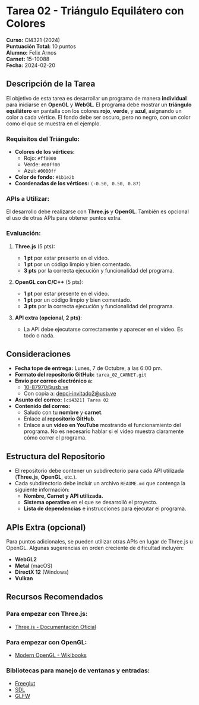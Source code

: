 # Tarea 02 - Triángulo Equilátero con Colores  
**Curso:** CI4321 (2024)  
**Puntuación Total:** 10 puntos   
**Alumno:** Felix Arnos   
**Carnet:** 15-10088   
**Fecha:** 2024-02-20   

## Descripción de la Tarea
El objetivo de esta tarea es desarrollar un programa de manera **individual** para iniciarse en **OpenGL** y **WebGL**. El programa debe mostrar un **triángulo equilátero** en pantalla con los colores **rojo**, **verde**, y **azul**, asignando un color a cada vértice. El fondo debe ser oscuro, pero no negro, con un color como el que se muestra en el ejemplo.

### Requisitos del Triángulo:
- **Colores de los vértices:**  
  - Rojo: `#ff0000`  
  - Verde: `#00ff00`  
  - Azul: `#0000ff`
- **Color de fondo:** `#1b1e2b`
- **Coordenadas de los vértices:** `(-0.50, 0.50, 0.87)`

### APIs a Utilizar:
El desarrollo debe realizarse con **Three.js** y **OpenGL**. También es opcional el uso de otras APIs para obtener puntos extra.

### Evaluación:
1. **Three.js** (5 pts):
   - **1 pt** por estar presente en el video.
   - **1 pt** por un código limpio y bien comentado.
   - **3 pts** por la correcta ejecución y funcionalidad del programa.
  
2. **OpenGL con C/C++** (5 pts):
   - **1 pt** por estar presente en el video.
   - **1 pt** por un código limpio y bien comentado.
   - **3 pts** por la correcta ejecución y funcionalidad del programa.

3. **API extra (opcional, 2 pts)**:
   - La API debe ejecutarse correctamente y aparecer en el video. Es todo o nada.

## Consideraciones
- **Fecha tope de entrega:** Lunes, 7 de Octubre, a las 6:00 pm.
- **Formato del repositorio GitHub:** `tarea_02_CARNET.git`
- **Envío por correo electrónico a:**  
  - 10-87970@usb.ve  
  - Con copia a: depci-invitado2@usb.ve
- **Asunto del correo:** `[ci4321] Tarea 02`
- **Contenido del correo:**
  - Saludo con tu **nombre** y **carnet**.
  - Enlace al **repositorio GitHub**.
  - Enlace a un **video en YouTube** mostrando el funcionamiento del programa. No es necesario hablar si el video muestra claramente cómo correr el programa.

## Estructura del Repositorio
- El repositorio debe contener un subdirectorio para cada API utilizada (**Three.js**, **OpenGL**, etc.).
- Cada subdirectorio debe incluir un archivo `README.md` que contenga la siguiente información:
  - **Nombre, Carnet y API utilizada.**
  - **Sistema operativo** en el que se desarrolló el proyecto.
  - **Lista de dependencias** e instrucciones para ejecutar el programa.

## APIs Extra (opcional)
Para puntos adicionales, se pueden utilizar otras APIs en lugar de Three.js u OpenGL. Algunas sugerencias en orden creciente de dificultad incluyen:
- **WebGL2**
- **Metal** (macOS)
- **DirectX 12** (Windows)
- **Vulkan**

## Recursos Recomendados
### Para empezar con Three.js:
- [Three.js - Documentación Oficial](https://threejs.org/docs/index.html#manual/en/introduction/Installation)

### Para empezar con OpenGL:
- [Modern OpenGL - Wikibooks](https://en.wikibooks.org/wiki/OpenGL_Programming/Modern_OpenGL_Introduction)

### Bibliotecas para manejo de ventanas y entradas:
- [Freeglut](https://freeglut.sourceforge.net/)
- [SDL](https://libsdl.org/)
- [GLFW](https://www.glfw.org/)